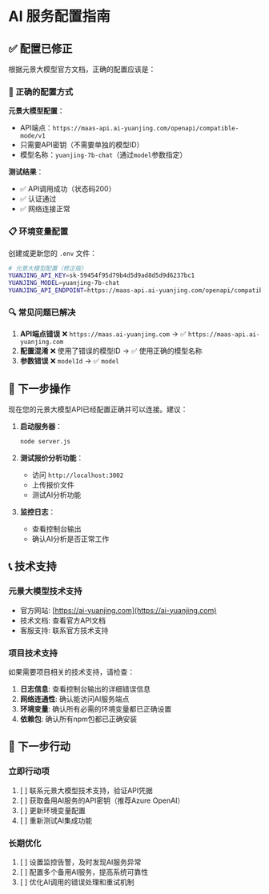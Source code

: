 # AI 服务配置指南

## ✅ 配置已修正

根据元景大模型官方文档，正确的配置应该是：

### 🔧 正确的配置方式

**元景大模型配置**：
- API端点：`https://maas-api.ai-yuanjing.com/openapi/compatible-mode/v1`
- 只需要API密钥（不需要单独的模型ID）
- 模型名称：`yuanjing-7b-chat`（通过`model`参数指定）

**测试结果**：
- ✅ API调用成功（状态码200）
- ✅ 认证通过
- ✅ 网络连接正常

### 📋 环境变量配置

创建或更新您的 `.env` 文件：

```bash
# 元景大模型配置（修正版）
YUANJING_API_KEY=sk-59454f95d79b4d5d9ad8d5d9d6237bc1
YUANJING_MODEL=yuanjing-7b-chat
YUANJING_API_ENDPOINT=https://maas-api.ai-yuanjing.com/openapi/compatible-mode/v1
```

### 🔍 常见问题已解决

1. **API端点错误** ❌ `https://maas.ai-yuanjing.com` → ✅ `https://maas-api.ai-yuanjing.com`
2. **配置混淆** ❌ 使用了错误的模型ID → ✅ 使用正确的模型名称
3. **参数错误** ❌ `modelId` → ✅ `model`

## 🚀 下一步操作

现在您的元景大模型API已经配置正确并可以连接。建议：

1. **启动服务器**：
   ```bash
   node server.js
   ```

2. **测试报价分析功能**：
   - 访问 `http://localhost:3002`
   - 上传报价文件
   - 测试AI分析功能

3. **监控日志**：
   - 查看控制台输出
   - 确认AI分析是否正常工作

## 📞 技术支持

### 元景大模型技术支持
- 官方网站: [https://ai-yuanjing.com](https://ai-yuanjing.com)
- 技术文档: 查看官方API文档
- 客服支持: 联系官方技术支持

### 项目技术支持
如果需要项目相关的技术支持，请检查：

1. **日志信息**: 查看控制台输出的详细错误信息
2. **网络连通性**: 确认能访问AI服务端点
3. **环境变量**: 确认所有必需的环境变量都已正确设置
4. **依赖包**: 确认所有npm包都已正确安装

## 🔧 下一步行动

### 立即行动项
1. [ ] 联系元景大模型技术支持，验证API凭据
2. [ ] 获取备用AI服务的API密钥（推荐Azure OpenAI）
3. [ ] 更新环境变量配置
4. [ ] 重新测试AI集成功能

### 长期优化
1. [ ] 设置监控告警，及时发现AI服务异常
2. [ ] 配置多个备用AI服务，提高系统可靠性
3. [ ] 优化AI调用的错误处理和重试机制 